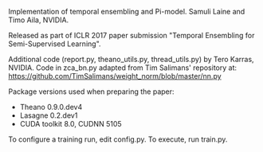 Implementation of temporal ensembling and Pi-model.
Samuli Laine and Timo Aila, NVIDIA.

Released as part of ICLR 2017 paper submission "Temporal Ensembling for Semi-Supervised Learning".

Additional code (report.py, theano_utils.py, thread_utils.py) by Tero Karras, NVIDIA.
Code in zca_bn.py adapted from Tim Salimans' repository at:
  https://github.com/TimSalimans/weight_norm/blob/master/nn.py

Package versions used when preparing the paper:
- Theano 0.9.0.dev4
- Lasagne 0.2.dev1
- CUDA toolkit 8.0, CUDNN 5105

To configure a training run, edit config.py. To execute, run train.py.
